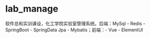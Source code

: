 # lab_manage
 软件总和实训课设，化工学院实验室管理系统。后端：MySql - Redis - SpringBoot - SpringData Jpa - Mybatis；前端：- Vue - ElementUI
